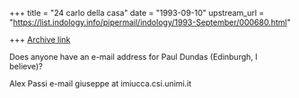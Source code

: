 +++
title = "24 carlo della casa"
date = "1993-09-10"
upstream_url = "https://list.indology.info/pipermail/indology/1993-September/000680.html"

+++
[Archive link](https://list.indology.info/pipermail/indology/1993-September/000680.html)

Does anyone have an e-mail address for Paul Dundas (Edinburgh, I believe)?

Alex Passi
e-mail giuseppe at imiucca.csi.unimi.it





